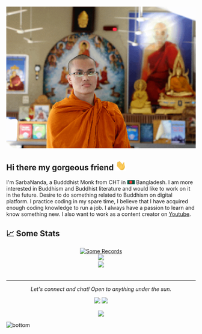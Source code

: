 
![Github Banner](assets/intro.gif)

## Hi there my gorgeous friend <img src="assets/hello.gif" width="28px" alt="hi">

I'm SarbaNanda, a Budddhist Monk from CHT in <img src="assets/bangladesh.jpg" width="20"/> Bangladesh. I am more interested in Buddhism and Buddhist literature and would like to work on it in the future. Desire to do something related to Buddhism on digital platform. I practice coding in my spare time, I believe that I have acquired enough coding knowledge to run a job. I always have a passion to learn and know something new. I also want to work as a content creator on [Youtube](https://youtube.com/channel/UC3WIwB7nbYMEvWW4CGQGYsA).

## 📈 Some Stats

<div align="center">
  <a href="https://github.com/denvercoder1/github-readme-streak-stats" title="Go to Source">
    <img
      width="360"
      src="https://github-readme-streak-stats.herokuapp.com/?user=sarbanandabhikkhu&theme=react&border=61dafb&hide_border=true"
      alt="Some Records"
    />
  </a>
  <br/>
  <a href="https://github.com/anuraghazra/github-readme-stats" title="Go to Source">
    <img
      width="360"
      src="https://github-readme-stats.vercel.app/api?username=sarbanandabhikkhu&show_icons=true&theme=react&border_color=61dafb&hide_border=true&include_all_commits=true&count_private=true"
    />
  </a>
  <br/>
  <a href="https://github.com/anuraghazra/github-readme-stats">
    <img
      width="360"
      src="https://github-readme-stats.vercel.app/api/top-langs/?username=sarbanandabhikkhu&text_color=ffffff&icon_color=61dafb&bg_color=20232a&langs_count=8&layout=compact&border_color=61dafb&hide_border=true&hide=Jupyter Notebook,CSS,Makefile,Dockerfile,HTML"
    />
  </a>
</div>
<br/>
<hr>
<p align="center">
   <i>Let's connect and chat! Open to anything under the sun.</i>
  <p align="center">
    <!-- <a href="https://twitter.com/sarbanandabhikkhu" alt="Twitter"><img src="https://raw.githubusercontent.com/jayehernandez/jayehernandez/3f5402efef9a0ae89211a6e04609558e862ca616/readme/twitter-fill.svg"></a> -->
    <!-- <a href="https://www.linkedin.com/in/sarbanandabhikkhu/" alt="Linkedin"><img src="https://raw.githubusercontent.com/jayehernandez/jayehernandez/3f5402efef9a0ae89211a6e04609558e862ca616/readme/linkedin-fill.svg"></a> -->
    <a href="mailto:sarbanandabhikkhu@gmail.com" alt="Contact me"><img src="https://raw.githubusercontent.com/jayehernandez/jayehernandez/3f5402efef9a0ae89211a6e04609558e862ca616/readme/mail-fill.svg"></a>
    <a href="https://sarbanandabhikkhu.github.io/" alt="My site"><img src="https://raw.githubusercontent.com/jayehernandez/jayehernandez/3f5402efef9a0ae89211a6e04609558e862ca616/readme/external-link-line.svg"></a>
  </p>
  <p align="center">  
     <img align="center" src="https://visitor-badge.laobi.icu/badge?page_id=sarbanandabhikkhu.visitor-badge"> 
  </p>
</p>

<img src="https://raw.githubusercontent.com/jayehernandez/jayehernandez/dcd7447c179f5a1131590b6ccba2223e879ab655/readme/bottom.svg" alt="bottom">

<!--
<a href="https://github.com/anuraghazra/github-readme-stats">
  <img align="center" src="https://github-readme-stats.vercel.app/api/top-langs/?username=sarbanandabhikkhu&layout=compact&theme=radical&langs_count=10&card_width=300&hide=Makefile" />
</a>
<a href="https://github.com/anuraghazra/github-readme-stats">
  <img align="center" src="https://github-readme-stats.vercel.app/api?username=sarbanandabhikkhu&count_private=true&show_icons=true&theme=radical&line_height=27&v=5&include_all_commits=true" alt="Atul's github stats" />
</a>
-->
